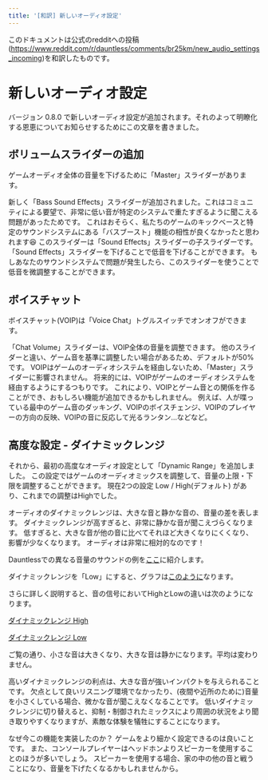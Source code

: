 ```yaml
---
title: '[和訳] 新しいオーディオ設定'
---
```

このドキュメントは公式のredditへの投稿(<https://www.reddit.com/r/dauntless/comments/br25km/new_audio_settings_incoming>)を和訳したものです。

# 新しいオーディオ設定
バージョン 0.8.0 で新しいオーディオ設定が追加されます。それのよって明瞭化する恩恵についてお知らせするためにこの文章を書きました。

## ボリュームスライダーの追加
ゲームオーディオ全体の音量を下げるために「Master」スライダーがあります。

新しく「Bass Sound Effects」スライダーが追加されました。これはコミュニティによる要望で、非常に低い音が特定のシステムで重たすぎるように聞こえる問題があったためです。
これはおそらく、私たちのゲームのキックベースと特定のサウンドシステムにある「バスブースト」機能の相性が良くなかったと思われます😆
このスライダーは「Sound Effects」スライダーの子スライダーです。
「Sound Effects」スライダーを下げることで低音を下げることができます。
もしあなたのサウンドシステムで問題が発生したら、このスライダーを使うことで低音を微調整することができます。

## ボイスチャット
ボイスチャット(VOIP)は「Voice Chat」トグルスイッチでオンオフができます。

「Chat Volume」スライダーは、VOIP全体の音量を調整できます。
他のスライダーと違い、ゲーム音を基準に調整したい場合があるため、デフォルトが50%です。
VOIPはゲームのオーディオシステムを経由しないため、「Master」スライダーに影響されません。
将来的には、VOIPがゲームのオーディオシステムを経由するようにするつもりです。
これにより、VOIPとゲーム音との関係を作ることができ、おもしろい機能が追加できるかもしれません。
例えば、人が喋っている最中のゲーム音のダッキング、VOIPのボイスチェンジ、VOIPのプレイヤーの方向の反映、VOIPの音に反応して光るランタン…などなど。

## 高度な設定 - ダイナミックレンジ
それから、最初の高度なオーディオ設定として「Dynamic Range」を追加しました。
この設定ではゲームのオーディオミックスを調整して、音量の上限・下限を調整することができます。
現在2つの設定 Low / High(デフォルト) があり、これまでの調整はHighでした。

オーディオのダイナミックレンジは、大きな音と静かな音の、音量の差を表します。
ダイナミックレンジが高すぎると、非常に静かな音が聞こえづらくなります。
低すぎると、大きな音が他の音に比べてそれほど大きくなりにくくなり、影響が少なくなります。
オーディオは非常に相対的なのです！

Dauntlessでの異なる音量のサウンドの例を[ここ](https://i.imgur.com/tICGllv.jpg)に紹介します。

ダイナミックレンジを「Low」にすると、グラフは[このように](https://i.imgur.com/0FCUDgS.jpg)なります。


さらに詳しく説明すると、音の信号においてHighとLowの違いは次のようになります。

[ダイナミックレンジ High](https://i.imgur.com/UbfLcPA.png)

[ダイナミックレンジ Low](https://i.imgur.com/DNN0J15.png)

ご覧の通り、小さな音は大きくなり、大きな音は静かになります。平均は変わりません。

高いダイナミックレンジの利点は、大きな音が強いインパクトを与えられることです。
欠点として良いリスニング環境でなかったり、(夜間や近所のために)音量を小さくしている場合、微かな音が聞こえなくなることです。
低いダイナミックレンジに切り替えると、抑制・制御されたミックスにより周囲の状況をより聞き取りやすくなりますが、素敵な体験を犠牲にすることになります。

なぜ今この機能を実装したのか？
ゲームをより細かく設定できるのは良いことです。
また、コンソールプレイヤーはヘッドホンよりスピーカーを使用することのほうが多いでしょう。
スピーカーを使用する場合、家の中の他の音と戦うことになり、音量を下げたくなるかもしれませんから。
